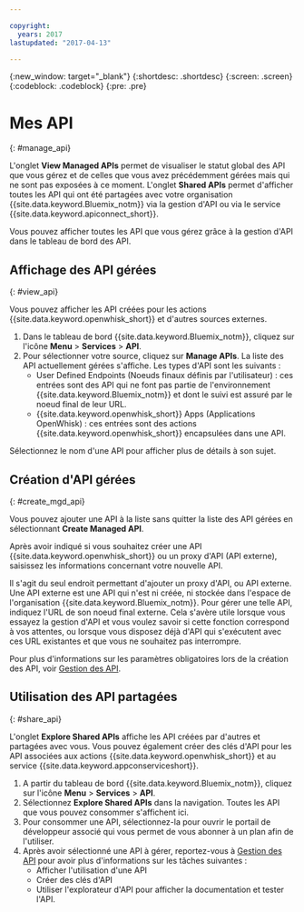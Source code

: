 ```yaml
---

copyright:
  years: 2017
lastupdated: "2017-04-13"

---
```



{:new_window: target="_blank"}
{:shortdesc: .shortdesc}
{:screen: .screen}
{:codeblock: .codeblock}
{:pre: .pre}

# Mes API
{: #manage_api}

L'onglet **View Managed APIs** permet de visualiser le statut global des API que vous gérez et de celles que vous avez précédemment gérées mais qui ne sont pas exposées à ce moment. L'onglet **Shared APIs** permet d'afficher toutes les API qui ont été partagées avec votre organisation {{site.data.keyword.Bluemix_notm}} via la gestion d'API ou via le service {{site.data.keyword.apiconnect_short}}.

Vous pouvez afficher toutes les API que vous gérez grâce à la gestion d'API dans le tableau de bord des API.  

## Affichage des API gérées
{: #view_api}

Vous pouvez afficher les API créées pour les actions {{site.data.keyword.openwhisk_short}} et d'autres sources externes. 

1. Dans le tableau de bord {{site.data.keyword.Bluemix_notm}}, cliquez sur l'icône **Menu** > **Services** > **API**.
2. Pour sélectionner votre source, cliquez sur **Manage APIs**. La liste des API actuellement gérées s'affiche. Les types d'API sont les suivants : 
    * User Defined Endpoints (Noeuds finaux définis par l'utilisateur) : ces entrées sont des API qui ne font pas partie de l'environnement {{site.data.keyword.Bluemix_notm}} et dont le suivi est assuré par le noeud final de leur URL. 
    * {{site.data.keyword.openwhisk_short}} Apps (Applications OpenWhisk) : ces entrées sont des actions {{site.data.keyword.openwhisk_short}} encapsulées dans une API.

Sélectionnez le nom d'une API pour afficher plus de détails à son sujet. 

## Création d'API gérées
{: #create_mgd_api}

Vous pouvez ajouter une API à la liste sans quitter la liste des API gérées en sélectionnant **Create Managed API**.

Après avoir indiqué si vous souhaitez créer une API {{site.data.keyword.openwhisk_short}} ou un proxy d'API (API externe), saisissez les informations concernant votre nouvelle API.  

Il s'agit du seul endroit permettant d'ajouter un proxy d'API, ou API externe.  Une API externe est une API qui n'est ni créée, ni stockée dans l'espace de l'organisation {{site.data.keyword.Bluemix_notm}}. Pour gérer une telle API, indiquez l'URL de son noeud final externe. Cela s'avère utile lorsque vous essayez la gestion d'API et vous voulez savoir si cette fonction correspond à vos attentes, ou lorsque vous disposez déjà d'API qui s'exécutent avec ces URL existantes et que vous ne souhaitez pas interrompre.  

Pour plus d'informations sur les paramètres obligatoires lors de la création des API, voir [Gestion des API](manage_apis.html). 

## Utilisation des API partagées
{: #share_api}

L'onglet **Explore Shared APIs** affiche les API créées par d'autres et partagées avec vous. Vous pouvez également créer des clés d'API pour les API associées aux actions {{site.data.keyword.openwhisk_short}} et au service {{site.data.keyword.appconserviceshort}}.

1. A partir du tableau de bord {{site.data.keyword.Bluemix_notm}}, cliquez sur l'icône **Menu** > **Services** > **API**.
2. Sélectionnez **Explore Shared APIs** dans la navigation. Toutes les API que vous pouvez consommer s'affichent ici.
3. Pour consommer une API, sélectionnez-la pour ouvrir le portail de développeur associé qui vous permet de vous abonner à un plan afin de l'utiliser.  
4. Après avoir sélectionné une API à gérer, reportez-vous à [Gestion des API](manage_apis.html) pour avoir plus d'informations sur les tâches suivantes :  
    * Afficher l'utilisation d'une API
    * Créer des clés d'API
    * Utiliser l'explorateur d'API pour afficher la documentation et tester l'API.
